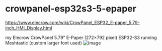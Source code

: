# crowpanel-esp32s3-5-epaper
https://www.elecrow.com/wiki/CrowPanel_ESP32_E-paper_5.79-inch_HMI_Display.html

my Elecrow CrowPanel 5.79” E-Paper (272×792 pixel) ESP32-S3 running Meshtastic (custom larger font used)
![image](https://github.com/user-attachments/assets/466dc89c-2657-4142-a283-1d0fc589e89f)

